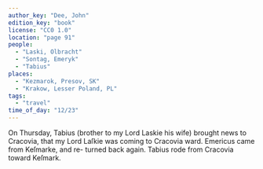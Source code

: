 ```yaml
---
author_key: "Dee, John"
edition_key: "book"
license: "CC0 1.0"
location: "page 91"
people:
  - "Laski, Olbracht"
  - "Sontag, Emeryk"
  - "Tabius"
places:
  - "Kezmarok, Presov, SK"
  - "Krakow, Lesser Poland, PL"
tags:
  - "travel"
time_of_day: "12/23"
---
```

On Thursday, Tabius (brother to my Lord Laskie his wife) brought news to Cracovia, that
my Lord Laſkie was coming to Cracovia ward.   Emericus came from Keſmarke, and re-
turned back again.    Tabius rode from Cracovia toward Keſmark.
